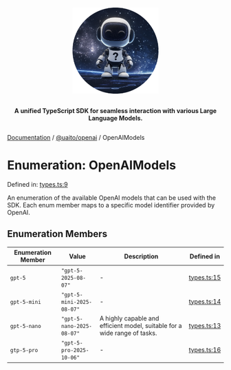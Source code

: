 <div style="display:flex; flex-direction:column; align-items:center;">
<p align="center">
  <img src="../UAITO.png" alt="UAITO Logo" width="200"/>
</p>

<p align="center">
  <strong>A unified TypeScript SDK for seamless interaction with various Large Language Models.</strong>
</p>
</div>

[Documentation](README.md) / [@uaito/openai](@uaito.openai.md) / OpenAIModels

# Enumeration: OpenAIModels

Defined in: [types.ts:9](https://github.com/elribonazo/uaito/blob/5502a2c87fe1b258ed3eea107257b14d895c9793/packages/openai/src/types.ts#L9)

An enumeration of the available OpenAI models that can be used with the SDK.
Each enum member maps to a specific model identifier provided by OpenAI.

## Enumeration Members

| Enumeration Member | Value | Description | Defined in |
| ------ | ------ | ------ | ------ |
| <a id="gpt-5"></a> `gpt-5` | `"gpt-5-2025-08-07"` | - | [types.ts:15](https://github.com/elribonazo/uaito/blob/5502a2c87fe1b258ed3eea107257b14d895c9793/packages/openai/src/types.ts#L15) |
| <a id="gpt-5-mini"></a> `gpt-5-mini` | `"gpt-5-mini-2025-08-07"` | - | [types.ts:14](https://github.com/elribonazo/uaito/blob/5502a2c87fe1b258ed3eea107257b14d895c9793/packages/openai/src/types.ts#L14) |
| <a id="gpt-5-nano"></a> `gpt-5-nano` | `"gpt-5-nano-2025-08-07"` | A highly capable and efficient model, suitable for a wide range of tasks. | [types.ts:13](https://github.com/elribonazo/uaito/blob/5502a2c87fe1b258ed3eea107257b14d895c9793/packages/openai/src/types.ts#L13) |
| <a id="gtp-5-pro"></a> `gtp-5-pro` | `"gpt-5-pro-2025-10-06"` | - | [types.ts:16](https://github.com/elribonazo/uaito/blob/5502a2c87fe1b258ed3eea107257b14d895c9793/packages/openai/src/types.ts#L16) |
